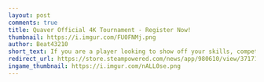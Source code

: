 ```yaml
---
layout: post
comments: true
title: Quaver Official 4K Tournament - Register Now!
thumbnail: https://i.imgur.com/FU0FNMj.png
author: Beat43210
short_text: If you are a player looking to show off your skills, compete with other players, and win cool prizes, and wasn't here last year? Well, we have news for you. The third edition of our 4K tournament is now live...
redirect_url: https://store.steampowered.com/news/app/980610/view/3717199026001708842
ingame_thumbnail: https://i.imgur.com/nALL0se.png
---
```


